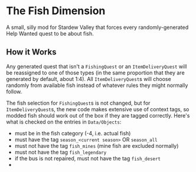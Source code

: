 # The Fish Dimension

A small, silly mod for Stardew Valley that forces every randomly-generated Help
Wanted quest to be about fish.

## How it Works

Any generated quest that isn't a `FishingQuest` or an `ItemDeliveryQuest` will
be reassigned to one of those types (in the same proportion that they are
generated by default, about 1:4). All `ItemDeliveryQuest`s will choose randomly
from available fish instead of whatever rules they might normally follow.

The fish selection for `FishingQuest`s is not changed, but for
`ItemDeliveryQuest`s, the new code makes extensive use of context tags, so
modded fish should work out of the box if they are tagged correctly. Here's
what is checked on the entries in `Data/Objects`:

- must be in the fish category (-4, i.e. actual fish)
- must have the tag `season_<current season>` OR `season_all`
- must not have the tag `fish_mines` (mine fish are excluded normally)
- must not have the tag `fish_legendary`
- if the bus is not repaired, must not have the tag `fish_desert`
- 
